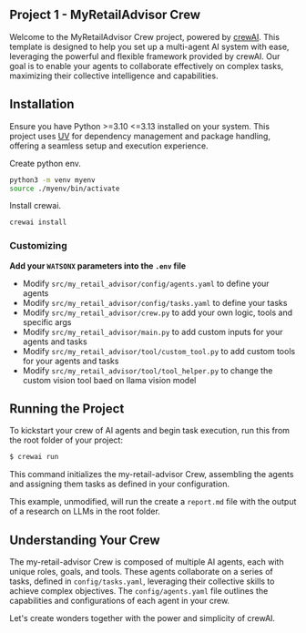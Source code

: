 ## Project 1 - MyRetailAdvisor Crew

Welcome to the MyRetailAdvisor Crew project, powered by [crewAI](https://crewai.com). This template is designed to help you set up a multi-agent AI system with ease, leveraging the powerful and flexible framework provided by crewAI. Our goal is to enable your agents to collaborate effectively on complex tasks, maximizing their collective intelligence and capabilities.

## Installation

Ensure you have Python >=3.10 <=3.13 installed on your system. This project uses [UV](https://docs.astral.sh/uv/) for dependency management and package handling, offering a seamless setup and execution experience.

Create python env.
```bash
python3 -m venv myenv
source ./myenv/bin/activate
```

Install crewai.
```bash
crewai install
```
### Customizing

**Add your `WATSONX` parameters into the `.env` file**

- Modify `src/my_retail_advisor/config/agents.yaml` to define your agents
- Modify `src/my_retail_advisor/config/tasks.yaml` to define your tasks
- Modify `src/my_retail_advisor/crew.py` to add your own logic, tools and specific args
- Modify `src/my_retail_advisor/main.py` to add custom inputs for your agents and tasks
- Modify `src/my_retail_advisor/tool/custom_tool.py` to add custom tools for your agents and tasks
- Modify `src/my_retail_advisor/tool/tool_helper.py` to change the custom vision tool baed on llama vision model

## Running the Project

To kickstart your crew of AI agents and begin task execution, run this from the root folder of your project:

```bash
$ crewai run
```

This command initializes the my-retail-advisor Crew, assembling the agents and assigning them tasks as defined in your configuration.

This example, unmodified, will run the create a `report.md` file with the output of a research on LLMs in the root folder.

## Understanding Your Crew

The my-retail-advisor Crew is composed of multiple AI agents, each with unique roles, goals, and tools. These agents collaborate on a series of tasks, defined in `config/tasks.yaml`, leveraging their collective skills to achieve complex objectives. The `config/agents.yaml` file outlines the capabilities and configurations of each agent in your crew.

Let's create wonders together with the power and simplicity of crewAI.
